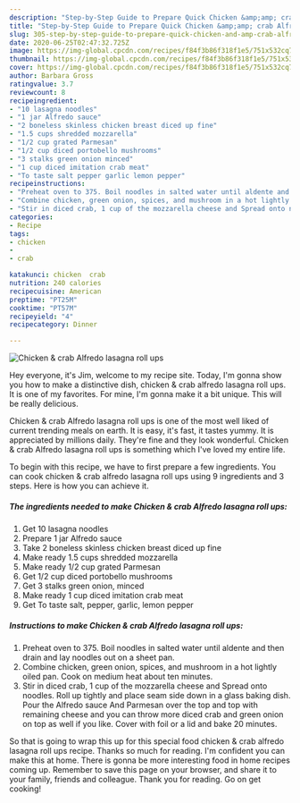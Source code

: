 ```yaml
---
description: "Step-by-Step Guide to Prepare Quick Chicken &amp;amp; crab Alfredo lasagna roll ups"
title: "Step-by-Step Guide to Prepare Quick Chicken &amp;amp; crab Alfredo lasagna roll ups"
slug: 305-step-by-step-guide-to-prepare-quick-chicken-and-amp-crab-alfredo-lasagna-roll-ups
date: 2020-06-25T02:47:32.725Z
image: https://img-global.cpcdn.com/recipes/f84f3b86f318f1e5/751x532cq70/chicken-crab-alfredo-lasagna-roll-ups-recipe-main-photo.jpg
thumbnail: https://img-global.cpcdn.com/recipes/f84f3b86f318f1e5/751x532cq70/chicken-crab-alfredo-lasagna-roll-ups-recipe-main-photo.jpg
cover: https://img-global.cpcdn.com/recipes/f84f3b86f318f1e5/751x532cq70/chicken-crab-alfredo-lasagna-roll-ups-recipe-main-photo.jpg
author: Barbara Gross
ratingvalue: 3.7
reviewcount: 8
recipeingredient:
- "10 lasagna noodles"
- "1 jar Alfredo sauce"
- "2 boneless skinless chicken breast diced up fine"
- "1.5 cups shredded mozzarella"
- "1/2 cup grated Parmesan"
- "1/2 cup diced portobello mushrooms"
- "3 stalks green onion minced"
- "1 cup diced imitation crab meat"
- "To taste salt pepper garlic lemon pepper"
recipeinstructions:
- "Preheat oven to 375. Boil noodles in salted water until aldente and then drain and lay noodles out on a sheet pan."
- "Combine chicken, green onion, spices, and mushroom in a hot lightly oiled pan. Cook on medium heat about ten minutes."
- "Stir in diced crab, 1 cup of the mozzarella cheese and Spread onto noodles. Roll up tightly and place seam side down in a glass baking dish. Pour the Alfredo sauce And Parmesan over the top and top with remaining cheese and you can throw more diced crab and green onion on top as well if you like. Cover with foil or a lid and bake 20 minutes."
categories:
- Recipe
tags:
- chicken
- 
- crab

katakunci: chicken  crab 
nutrition: 240 calories
recipecuisine: American
preptime: "PT25M"
cooktime: "PT57M"
recipeyield: "4"
recipecategory: Dinner

---
```



![Chicken &amp; crab Alfredo lasagna roll ups](https://img-global.cpcdn.com/recipes/f84f3b86f318f1e5/751x532cq70/chicken-crab-alfredo-lasagna-roll-ups-recipe-main-photo.jpg)

Hey everyone, it's Jim, welcome to my recipe site. Today, I'm gonna show you how to make a distinctive dish, chicken &amp; crab alfredo lasagna roll ups. It is one of my favorites. For mine, I'm gonna make it a bit unique. This will be really delicious.



Chicken &amp; crab Alfredo lasagna roll ups is one of the most well liked of current trending meals on earth. It is easy, it's fast, it tastes yummy. It is appreciated by millions daily. They're fine and they look wonderful. Chicken &amp; crab Alfredo lasagna roll ups is something which I've loved my entire life.


To begin with this recipe, we have to first prepare a few ingredients. You can cook chicken &amp; crab alfredo lasagna roll ups using 9 ingredients and 3 steps. Here is how you can achieve it.

<!--inarticleads1-->

##### The ingredients needed to make Chicken &amp; crab Alfredo lasagna roll ups:

1. Get 10 lasagna noodles
1. Prepare 1 jar Alfredo sauce
1. Take 2 boneless skinless chicken breast diced up fine
1. Make ready 1.5 cups shredded mozzarella
1. Make ready 1/2 cup grated Parmesan
1. Get 1/2 cup diced portobello mushrooms
1. Get 3 stalks green onion, minced
1. Make ready 1 cup diced imitation crab meat
1. Get To taste salt, pepper, garlic, lemon pepper




<!--inarticleads2-->

##### Instructions to make Chicken &amp; crab Alfredo lasagna roll ups:

1. Preheat oven to 375. Boil noodles in salted water until aldente and then drain and lay noodles out on a sheet pan.
1. Combine chicken, green onion, spices, and mushroom in a hot lightly oiled pan. Cook on medium heat about ten minutes.
1. Stir in diced crab, 1 cup of the mozzarella cheese and Spread onto noodles. Roll up tightly and place seam side down in a glass baking dish. Pour the Alfredo sauce And Parmesan over the top and top with remaining cheese and you can throw more diced crab and green onion on top as well if you like. Cover with foil or a lid and bake 20 minutes.




So that is going to wrap this up for this special food chicken &amp; crab alfredo lasagna roll ups recipe. Thanks so much for reading. I'm confident you can make this at home. There is gonna be more interesting food in home recipes coming up. Remember to save this page on your browser, and share it to your family, friends and colleague. Thank you for reading. Go on get cooking!
